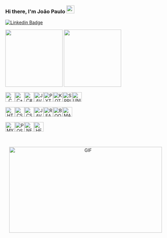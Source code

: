 ### Hi there, I'm João Paulo <img src="https://media.giphy.com/media/hvRJCLFzcasrR4ia7z/giphy.gif" width="25px">

[![Linkedin Badge](https://img.shields.io/badge/-LinkedIn-0e76a8?style=flat-square&logo=Linkedin&logoColor=white)](https://www.linkedin.com/in/joao-paulodev/)


<p>
<img  height="180em" src="https://github-readme-stats.vercel.app/api?username=root-who&show_icons=true&hide_border=true&&count_private=true&include_all_commits=true" />
<img height="180em" src="https://github-readme-stats.vercel.app/api/top-langs/?username=root-who&exclude_repo=KNN-Image-Classification&show_icons=true&hide_border=true&layout=compact&langs_count=8"/>
</p>

<div align="center" style="display: flex; align-itens: center">
<img height="30"  align="center" alt="C" src="https://img.shields.io/badge/C-00599C?style=for-the-badge&logo=c&logoColor=white"/>
<img height="30"  align="center" alt="C++" src="https://img.shields.io/badge/C%2B%2B-00599C?style=for-the-badge&logo=c%2B%2B&logoColor=white"/>
<img height="30"  align="center" alt="C#" src="https://img.shields.io/badge/C%23-239120?style=for-the-badge&logo=c-sharp&logoColor=white"/>
<img height="30"  align="center" alt="JAVA" src="https://img.shields.io/badge/-Java-007396?style=flat-square&logo=java"/>
<img height="30"  align="center" alt="PYTHON" src="https://img.shields.io/badge/Python-14354C?style=for-the-badge&logo=python&logoColor=yellow"/>
<img height="30"  align="center" alt="KOTLIN" src="https://img.shields.io/badge/Kotlin-0095D5?&style=for-the-badge&logo=kotlin&logoColor=white"/>
<img height="30"  align="center" alt="SPRINGBOOT" src="https://img.shields.io/badge/-Spring-6DB33F?style=flat-square&logo=spring&logoColor=white"/>
<img height="30"  align="center" alt="UNITY" src="https://img.shields.io/badge/Unity-100000?style=for-the-badge&logo=unity&logoColor=white"/>
</div>

<br>

<div align="center" style="display: flex; align-itens: center">
<img height="30"  align="center" alt="HTML" src="https://img.shields.io/badge/HTML5-E34F26?style=for-the-badge&logo=html5&logoColor=white"/>
<img height="30"  align="center" alt="CSS" src="https://img.shields.io/badge/CSS-239120?&style=for-the-badge&logo=css3&logoColor=white"/>
<img height="30"  align="center" alt="CSS" src="https://img.shields.io/badge/CSS3-1572B6?style=for-the-badge&logo=css3&logoColor=whit"/>
<img height="30"  align="center" alt="JAVA-SCRIPT" src="https://img.shields.io/badge/JavaScript%20-%23F7DF1E.svg?logo=javascript&logoColor=black"/>
<img height="30"  align="center" alt="REACT" src="https://img.shields.io/badge/-React%20-%2320232a.svg?&style=flat-square&logo=react&logoColor=%2361DAFB"/>
<img height="30"  align="center" alt="BOOTSTRAP" src="https://img.shields.io/badge/Bootstrap-563D7C?style=for-the-badge&logo=bootstrap&logoColor=white"/>
<img height="30"  align="center" alt="MATERIAL-UI" src="https://img.shields.io/badge/Material--UI-0081CB?style=flat-square&logo=material-ui&logoColor=white"/>
</div>

<br>

<div align="center" style="display: flex; align-itens: center">
<img height="30"  align="center" alt="MYSQL" src="https://img.shields.io/badge/MySQL-00000F?style=for-the-badge&logo=mysql&logoColor=white"/>
<img height="30"  align="center" alt="POSTGRES" src="https://img.shields.io/badge/-Postgresql-336791.svg?&style=flat-square&logo=postgresql&logoColor=white"/>
<img height="30"  align="center" alt="NETLIFY" src="https://img.shields.io/badge/Netlify-00C7B7?style=for-the-badge&logo=netlify&logoColor=white"/>
<img height="30"  align="center" alt="HEROKU" src="https://img.shields.io/badge/Heroku-430098?style=for-the-badge&logo=heroku&logoColor=white"/>
</div>
<br>
<br>
<p align="center">
<img align="center" alt="GIF" src="https://media0.giphy.com/media/giKklFontfveZrNXjz/giphy.gif?cid=ecf05e47h9j0rr8i4zl2z9kujsetav9bfh45oichwi5y6fcp&rid=giphy.gif&ct=g?raw=true" width="480" height="270" />
</p>